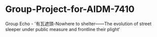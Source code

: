 # Group-Project-for-AIDM-7410
Group Echo - '有瓦遮頭-Nowhere to shelter——The evolution of street sleeper under public measure and frontline their plight‘
